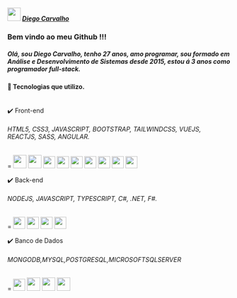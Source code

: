 <link rel="stylesheet" href="https://cdn.jsdelivr.net/gh/devicons/devicon@v2.15.1/devicon.min.css">

##### <img src="https://cdn.jsdelivr.net/gh/devicons/devicon/icons/linkedin/linkedin-original.svg" whideth="30" height="30" /> [ Diego Carvalho](www.linkedin.com/in/diegoPontesCarvalho)
          
### Bem vindo ao meu Github !!!

##### Olá, sou Diego Carvalho, tenho 27 anos, amo programar, sou formado em Análise e Desenvolvimento de Sistemas desde 2015, estou á 3 anos como programador full-stack.

  #### :pill: Tecnologias que utilizo.<br><br>
  :heavy_check_mark:  Front-end
  <br>
  ###### HTML5, CSS3, JAVASCRIPT, BOOTSTRAP, TAILWINDCSS, VUEJS, REACTJS, SASS, ANGULAR. 
  = <img src="https://cdn.jsdelivr.net/gh/devicons/devicon/icons/html5/html5-original-wordmark.svg" whideth="30" height="30"/>
  <img src="https://cdn.jsdelivr.net/gh/devicons/devicon/icons/css3/css3-original-wordmark.svg"  whideth="30" height="30"/>
  <img src="https://cdn.jsdelivr.net/gh/devicons/devicon/icons/javascript/javascript-original.svg" whideth="27" height="27"/>
  <img src="https://cdn.jsdelivr.net/gh/devicons/devicon/icons/bootstrap/bootstrap-original.svg" whideth="27" height="27" /> 
  <img src="https://cdn.jsdelivr.net/gh/devicons/devicon/icons/tailwindcss/tailwindcss-plain.svg" whideth="27" height="27" />
  <img src="https://cdn.jsdelivr.net/gh/devicons/devicon/icons/vuejs/vuejs-original.svg" whideth="27" height="27" />
  <img src="https://cdn.jsdelivr.net/gh/devicons/devicon/icons/react/react-original-wordmark.svg" whideth="27" height="27" />
  <img src="https://cdn.jsdelivr.net/gh/devicons/devicon/icons/sass/sass-original.svg" whideth="27" height="27"/>
  <img src="https://icongr.am/devicon/angularjs-original.svg?size=128&color=currentColor" whideth="27" height="27"/>
          
  :heavy_check_mark:  Back-end
  <br>
  ###### NODEJS, JAVASCRIPT, TYPESCRIPT, C#, .NET, F#.
  = <img src="https://cdn.jsdelivr.net/gh/devicons/devicon/icons/nodejs/nodejs-plain.svg" whideth="27" height="27" />
  <img src="https://cdn.jsdelivr.net/gh/devicons/devicon/icons/javascript/javascript-plain.svg" whideth="27" height="27"/>
  <img src="https://cdn.jsdelivr.net/gh/devicons/devicon/icons/typescript/typescript-plain.svg" whideth="27" height="27"/>
  <img src="https://cdn.jsdelivr.net/gh/devicons/devicon@v2.15.1/devicon.min.css" whideth="27" height="27"/>
  
  
  
  :heavy_check_mark:  Banco de Dados
  <br>
  ###### MONGODB,MYSQL,POSTGRESQL,MICROSOFTSQLSERVER
  = <img src="https://cdn.jsdelivr.net/gh/devicons/devicon/icons/mongodb/mongodb-plain-wordmark.svg" whideth="27" height="27"/>
  <img src="https://cdn.jsdelivr.net/gh/devicons/devicon/icons/mysql/mysql-original-wordmark.svg" whideth="30" height="30"/>
  <img src="https://cdn.jsdelivr.net/gh/devicons/devicon/icons/postgresql/postgresql-original-wordmark.svg" whideth="30" height="30" />
  <img src="https://cdn.jsdelivr.net/gh/devicons/devicon/icons/microsoftsqlserver/microsoftsqlserver-plain-wordmark.svg" whideth="30" height="30"/>
  
  
          
    
